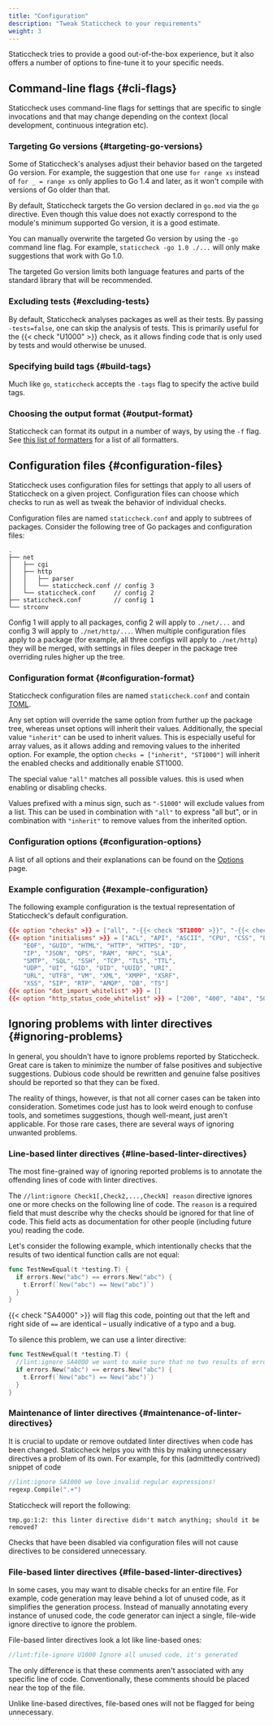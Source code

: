 ```yaml
---
title: "Configuration"
description: "Tweak Staticcheck to your requirements"
weight: 3
---
```


Staticcheck tries to provide a good out-of-the-box experience, but it also offers a number of options to fine-tune it to your specific needs.

## Command-line flags {#cli-flags}

Staticcheck uses command-line flags for settings that are specific to single invocations and that may change depending on the context (local development, continuous integration etc).

### Targeting Go versions {#targeting-go-versions}

Some of Staticcheck's analyses adjust their behavior based on the targeted Go version.
For example, the suggestion that one use `for range xs` instead of `for _ = range xs` only applies to Go 1.4 and later, as it won't compile with versions of Go older than that.

By default, Staticcheck targets the Go version declared in `go.mod` via the `go` directive.
Even though this value does not exactly correspond to the module's minimum supported Go version, it is a good estimate.

You can manually overwrite the targeted Go version by using the `-go` command line flag. For example, `staticcheck -go 1.0 ./...` will only make suggestions that work with Go 1.0.

The targeted Go version limits both language features and parts of the standard library that will be recommended.

### Excluding tests {#excluding-tests}

By default, Staticcheck analyses packages as well as their tests.
By passing `-tests=false`, one can skip the analysis of tests.
This is primarily useful for the {{< check "U1000" >}} check, as it allows finding code that is only used by tests and would otherwise be unused.

### Specifying build tags {#build-tags}

Much like `go`, `staticcheck` accepts the `-tags` flag to specify the active build tags.

### Choosing the output format {#output-format}

Staticcheck can format its output in a number of ways, by using the `-f` flag.
See <a href="/docs/formatters">this list of formatters</a> for a list of all formatters.

## Configuration files {#configuration-files}

Staticcheck uses configuration files for settings that apply to all users of Staticcheck on a given project.
Configuration files can choose which checks to run as well as tweak the behavior of individual checks.

Configuration files are named `staticcheck.conf` and apply to subtrees of packages. Consider the following tree of Go packages and configuration files:

```plain
.
├── net
│   ├── cgi
│   ├── http
│   │   ├── parser
│   │   └── staticcheck.conf // config 3
│   └── staticcheck.conf     // config 2
├── staticcheck.conf         // config 1
└── strconv
```

Config 1 will apply to all packages, config 2 will apply to `./net/...` and config 3 will apply to `./net/http/...`.
When multiple configuration files apply to a package (for example, all three configs will apply to `./net/http`) they will be merged, with settings in files deeper in the package tree overriding rules higher up the tree.

### Configuration format {#configuration-format}

Staticcheck configuration files are named `staticcheck.conf` and contain <a href="https://github.com/toml-lang/toml">TOML</a>.

Any set option will override the same option from further up the package tree,
whereas unset options will inherit their values.
Additionally, the special value `"inherit"` can be used to inherit values.
This is especially useful for array values, as it allows adding and removing values to the inherited option.
For example, the option `checks = ["inherit", "ST1000"]` will inherit the enabled checks and additionally enable ST1000.

The special value `"all"` matches all possible values.
this is used when enabling or disabling checks.

Values prefixed with a minus sign,  such as `"-S1000"`  will exclude values from a list.
This can be used in combination with `"all"` to express "all but",
or in combination with `"inherit"` to remove values from the inherited option.

### Configuration options {#configuration-options}

A list of all options and their explanations can be found on the <a href="/docs/options">Options</a> page.

### Example configuration {#example-configuration}

The following example configuration is the textual representation of Staticcheck's default configuration.

```toml
{{< option "checks" >}} = ["all", "-{{< check "ST1000" >}}", "-{{< check "ST1003" >}}", "-{{< check "ST1016" >}}", "-{{< check "ST1020" >}}", "-{{< check "ST1021" >}}", "-{{< check "ST1022" >}}", "-{{< check "ST1023" >}}"]
{{< option "initialisms" >}} = ["ACL", "API", "ASCII", "CPU", "CSS", "DNS",
	"EOF", "GUID", "HTML", "HTTP", "HTTPS", "ID",
	"IP", "JSON", "QPS", "RAM", "RPC", "SLA",
	"SMTP", "SQL", "SSH", "TCP", "TLS", "TTL",
	"UDP", "UI", "GID", "UID", "UUID", "URI",
	"URL", "UTF8", "VM", "XML", "XMPP", "XSRF",
	"XSS", "SIP", "RTP", "AMQP", "DB", "TS"]
{{< option "dot_import_whitelist" >}} = []
{{< option "http_status_code_whitelist" >}} = ["200", "400", "404", "500"]
```


## Ignoring problems with linter directives {#ignoring-problems}

In general, you shouldn't have to ignore problems reported by Staticcheck.
Great care is taken to minimize the number of false positives and subjective suggestions.
Dubious code should be rewritten and genuine false positives should be reported so that they can be fixed.

The reality of things, however, is that not all corner cases can be taken into consideration.
Sometimes code just has to look weird enough to confuse tools,
and sometimes suggestions, though well-meant, just aren't applicable.
For those rare cases, there are several ways of ignoring unwanted problems.

### Line-based linter directives {#line-based-linter-directives}

The most fine-grained way of ignoring reported problems is to annotate the offending lines of code with linter directives.

The `//lint:ignore Check1[,Check2,...,CheckN] reason` directive
ignores one or more checks on the following line of code.
The `reason` is a required field
that must describe why the checks should be ignored for that line of code.
This field acts as documentation for other people (including future you) reading the code.

Let's consider the following example,
which intentionally checks that the results of two identical function calls are not equal:

```go
func TestNewEqual(t *testing.T) {
  if errors.New("abc") == errors.New("abc") {
    t.Errorf(`New("abc") == New("abc")`)
  }
}
```

{{< check "SA4000" >}} will flag this code,
pointing out that the left and right side of `==` are identical –
usually indicative of a typo and a bug.

To silence this problem, we can use a linter directive:

```go
func TestNewEqual(t *testing.T) {
  //lint:ignore SA4000 we want to make sure that no two results of errors.New are ever the same
  if errors.New("abc") == errors.New("abc") {
    t.Errorf(`New("abc") == New("abc")`)
  }
}
```

### Maintenance of linter directives {#maintenance-of-linter-directives}

It is crucial to update or remove outdated linter directives when code has been changed.
Staticcheck helps you with this by making unnecessary directives a problem of its own.
For example, for this (admittedly contrived) snippet of code

```go
//lint:ignore SA1000 we love invalid regular expressions!
regexp.Compile(".+")
```

Staticcheck will report the following:

```plain
tmp.go:1:2: this linter directive didn't match anything; should it be removed?
```

Checks that have been disabled via configuration files will not cause directives to be considered unnecessary.

### File-based linter directives {#file-based-linter-directives}

In some cases, you may want to disable checks for an entire file.
For example, code generation may leave behind a lot of unused code,
as it simplifies the generation process.
Instead of manually annotating every instance of unused code,
the code generator can inject a single, file-wide ignore directive to ignore the problem.

File-based linter directives look a lot like line-based ones:

```go
//lint:file-ignore U1000 Ignore all unused code, it's generated
```

The only difference is that these comments aren't associated with any specific line of code.
Conventionally, these comments should be placed near the top of the file.

Unlike line-based directives, file-based ones will not be flagged for being unnecessary.
